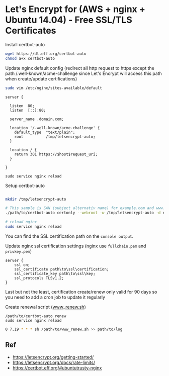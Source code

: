 # Let's Encrypt for (AWS + nginx + Ubuntu 14.04) - Free SSL/TLS Certificates

Install certbot-auto
```sh
wget https://dl.eff.org/certbot-auto
chmod a+x certbot-auto
```

Update nginx default config (redirect all http request to https except the path /.well-known/acme-challenge since Let's Encrypt will access this path when create/update certifications)

```sh
sudo vim /etc/nginx/sites-available/default
```

```
server {

  listen  80;
  listen  [::]:80;

  server_name .domain.com;

  location '/.well-known/acme-challenge' {
    default_type  "text/plain";
    root          /tmp/letsencrypt-auto;
  }

  location / {
    return 301 https://$host$request_uri;
  }

}
```

```
sudo service nginx reload
```

Setup certbot-auto 

```sh

mkdir /tmp/letsencrypt-auto

# This sample is SAN (subject alternativ name) for example.com and www.example.com
./path/to/certbot-auto certonly --webroot -w /tmp/letsencrypt-auto -d example.com -d www.example.com

# reload nginx
sudo service nginx reload

```

You can find the SSL certification path on the `console output`. 

Update nginx ssl certification settings (nginx use `fullchain.pem` and `privkey.pem`)
```
server {
	ssl on;
	ssl_certificate path\to\ssl\certification;
	ssl_certificate_key path\to\ssl\key;
	ssl_protocols TLSv1.2;
}
```

Last but not the least, certification create/renew only valid for 90 days so you need to add a cron job to update it regularly 

Create renewal script (www_renew.sh)
```
/path/to/certbot-auto renew
sudo service nginx reload
```

```sh
0 7,19 * * * sh /path/to/www_renew.sh >> path/to/log
```


## Ref
- https://letsencrypt.org/getting-started/
- https://letsencrypt.org/docs/rate-limits/
- https://certbot.eff.org/#ubuntutrusty-nginx
